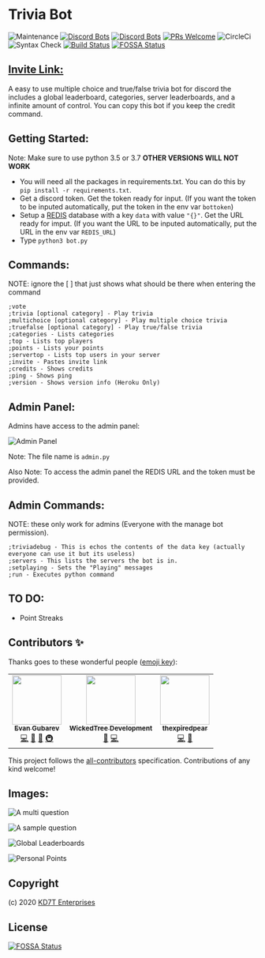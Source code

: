 # Trivia Bot

![Maintenance](https://img.shields.io/maintenance/yes/2020)
[![Discord Bots](https://top.gg/api/widget/status/715047504126804000.svg)](https://top.gg/bot/715047504126804000)
[![Discord Bots](https://top.gg/api/widget/upvotes/715047504126804000.svg)](https://top.gg/bot/715047504126804000)
[![PRs Welcome](https://img.shields.io/badge/PRs-welcome-6f42c1.svg)](http://makeapullrequest.com)
![CircleCi](https://circleci.com/gh/gubareve/trivia-bot.svg?style=svg)
![Syntax Check](https://github.com/gubareve/trivia-bot/workflows/Syntax%20Check/badge.svg)
[![Build Status](https://dev.azure.com/evchik2007/com.kd7t.triviabot/_apis/build/status/gubareve.trivia-bot?branchName=master)](https://dev.azure.com/evchik2007/com.kd7t.triviabot/_build/latest?definitionId=1&branchName=master)
[![FOSSA Status](https://app.fossa.com/api/projects/git%2Bgithub.com%2Fgubareve%2Ftrivia-bot.svg?type=shield)](https://app.fossa.com/projects/git%2Bgithub.com%2Fgubareve%2Ftrivia-bot?ref=badge_shield)
  
## [Invite Link:](https://discord.com/api/oauth2/authorize?client_id=715047504126804000&redirect_uri=https%3A%2F%2Fdiscord.com%2Foauth2%2Fauthorize%3Fclient_id%3D715047504126804000%26scope%3Dbot%26permissions%3D537263168&response_type=code&scope=identify)  

A easy to use multiple choice and true/false trivia bot for discord the includes a global leaderboard, categories, server leaderboards, and a infinite amount of control. You can copy this bot if you keep the credit command.

## Getting Started:

Note: Make sure to use python 3.5 or 3.7 **OTHER VERSIONS WILL NOT WORK**
* You will need all the packages in requirements.txt. You can do this by ```pip install -r requirements.txt```.
* Get a discord token. Get the token ready for input. (If you want the token to be inputed automatically, put the token in the env var ```bottoken```)
* Setup a [REDIS](https://redislabs.com/) database with a key ```data``` with value ```"{}"```. Get the URL ready for imput. (If you want the URL to be inputed automatically, put the URL in the env var ```REDIS_URL```)
* Type ```python3 bot.py```

## Commands:

NOTE: ignore the [ ] that just shows what should be there when entering the command

```
;vote
;trivia [optional category] - Play trivia
;multichoice [optional category] - Play multiple choice trivia
;truefalse [optional category] - Play true/false trivia
;categories - Lists categories
;top - Lists top players
;points - Lists your points
;servertop - Lists top users in your server
;invite - Pastes invite link
;credits - Shows credits
;ping - Shows ping
;version - Shows version info (Heroku Only)
```

## Admin Panel:

Admins have access to the admin panel:

![Admin Panel](https://raw.githubusercontent.com/gubareve/trivia-bot/master/images/Screen%20Shot%202020-06-13%20at%207.55.01%20PM.png)

Note: The file name is ```admin.py```

Also Note: To access the admin panel the REDIS URL and the token must be provided.

## Admin Commands:

NOTE: these only work for admins (Everyone with the manage bot permission).

```
;triviadebug - This is echos the contents of the data key (actually everyone can use it but its useless)
;servers - This lists the servers the bot is in.
;setplaying - Sets the "Playing" messages
;run - Executes python command
```

## TO DO:

* Point Streaks

## Contributors ✨

Thanks goes to these wonderful people ([emoji key](https://allcontributors.org/docs/en/emoji-key)):

<!-- ALL-CONTRIBUTORS-LIST:START - Do not remove or modify this section -->
<!-- prettier-ignore-start -->
<!-- markdownlint-disable -->
<table>
  <tr>
    <td align="center"><a href="http://kd7t.com"><img src="https://avatars3.githubusercontent.com/u/24500411?v=4" width="100px;" alt=""/><br /><sub><b>Evan Gubarev</b></sub></a><br /><a href="https://github.com/gubareve/trivia-bot/commits?author=gubareve" title="Code">💻</a> <a href="#design-gubareve" title="Design">🎨</a> <a href="#ideas-gubareve" title="Ideas, Planning, & Feedback">🤔</a> <a href="#infra-gubareve" title="Infrastructure (Hosting, Build-Tools, etc)">🚇</a></td>
    <td align="center"><a href="https://github.com/WickedTree"><img src="https://avatars0.githubusercontent.com/u/50127946?v=4" width="100px;" alt=""/><br /><sub><b>WickedTree Development</b></sub></a><br /><a href="#design-WickedTree" title="Design">🎨</a> <a href="https://github.com/gubareve/trivia-bot/commits?author=WickedTree" title="Code">💻</a></td>
    <td align="center"><a href="http://persistentbits.com"><img src="https://avatars0.githubusercontent.com/u/49598383?v=4" width="100px;" alt=""/><br /><sub><b>thexpiredpear</b></sub></a><br /><a href="https://github.com/gubareve/trivia-bot/commits?author=thexpiredpear" title="Code">💻</a> <a href="#design-thexpiredpear" title="Design">🎨</a></td>
  </tr>
</table>

<!-- markdownlint-enable -->
<!-- prettier-ignore-end -->
<!-- ALL-CONTRIBUTORS-LIST:END -->

This project follows the [all-contributors](https://github.com/all-contributors/all-contributors) specification. Contributions of any kind welcome!

## Images:

![A multi question](https://raw.githubusercontent.com/gubareve/trivia-bot/master/images/Screen%20Shot%202020-06-18%20at%2012.38.47%20AM.png)

![A sample question](https://raw.githubusercontent.com/gubareve/trivia-bot/master/images/Screen%20Shot%202020-06-08%20at%209.06.00%20PM.png)

![Global Leaderboards](https://raw.githubusercontent.com/gubareve/trivia-bot/master/images/Screen%20Shot%202020-05-27%20at%2012.34.32%20PM.png)

![Personal Points](https://raw.githubusercontent.com/gubareve/trivia-bot/master/images/Screen%20Shot%202020-05-27%20at%2012.34.46%20PM.png)

## Copyright

(c) 2020 [KD7T Enterprises](https://github.com/gubareve)


## License
[![FOSSA Status](https://app.fossa.com/api/projects/git%2Bgithub.com%2Fgubareve%2Ftrivia-bot.svg?type=large)](https://app.fossa.com/projects/git%2Bgithub.com%2Fgubareve%2Ftrivia-bot?ref=badge_large)